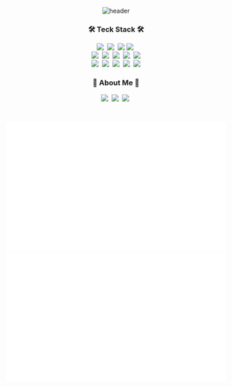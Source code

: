 <div align="center">
  
![header](https://capsule-render.vercel.app/api?type=waving&color=timeauto&height=200&section=header&text=DongKyu%20Kim&fontColor=fcba03&fontSize=90&fontAlign=62&fontAlignY=32&desc=Kyu_velop&descSize=25&descAlign=85&descAlignY=50)

<h3 align="center">🛠 Teck Stack 🛠</h3>
<p align="center">
  <img src="https://img.shields.io/badge/Java-007396?style=flat&logo=Java&logoColor=white"/></a>&nbsp
  <img src="https://img.shields.io/badge/Python-white?style=flat&logo=Python&logoColor=#3776AB"/></a>&nbsp
  <img src="https://img.shields.io/badge/Markdown-000000?style=flat&logo=Markdown&logoColor=white"/>
  <img src="https://img.shields.io/badge/SAP-white?style=flat&logo=SAP&logoColor=#0FAAFF"/></a>&nbsp</a>
  <br>
  <img src="https://img.shields.io/badge/MySQL-4479A1?style=flat&logo=MySQL&logoColor=white"/></a>&nbsp
  <img src="https://img.shields.io/badge/Docker-2496ED?style=flat&logo=Docker&logoColor=white"/></a>&nbsp
  <img src="https://img.shields.io/badge/Android Studio-3DDC84?style=flat&logo=Android Studio&logoColor=white"/></a>&nbsp
  <img src="https://img.shields.io/badge/Figma-F24E1E?style=flat&logo=Figma&logoColor=white"/></a>&nbsp
  <img src="https://img.shields.io/badge/HyperledgerFabric-2F3134?style=flat&logo=Hyperledger&logoColor=white"/></a>
  <br>
  <img src="https://img.shields.io/badge/Discord-5865F2?style=flat&logo=Discord&logoColor=white"/></a>&nbsp
  <img src="https://img.shields.io/badge/Slack-4A154B?style=flat&logo=Slack&logoColor=white"/></a>&nbsp
  <img src="https://img.shields.io/badge/Trello-0052CC?style=flat&logo=Trello&logoColor=white"/></a>&nbsp
  <img src="https://img.shields.io/badge/GitHub-gray?style=flat&logo=GitHub&logoColor=black"/></a>&nbsp
  <img src="https://img.shields.io/badge/Git-blue?style=flat&logo=Git&logoColor=F05032"/></a>
</p>


<h3 align="center"> 🎳 About Me 🎳 </h3>
<p align="center">
  <a href="https://velog.io/@kyu0918"><img src="https://img.shields.io/badge/Velog-11B48A?style=flat&logo=Vimeo&logoColor=white&link=https://velog.io/@kyu0918"/></a>&nbsp
  <a href="https://www.instagram.com/bowling_kyu/"><img src="https://img.shields.io/badge/Instagram-E4405F?style=flat&logo=Instagram&logoColor=white&link=https://www.instagram.com/bowling_kyu/"/></a>&nbsp
  <a href="https://t.me/kyu_0918"><img src="https://img.shields.io/badge/Telegram-26A5E4?style=flat&logo=Telegram&logoColor=white&link=https://t.me/kyu_0918"/></a>&nbsp
</p>

<br>

![](https://github.com/kyu0918/github-stats-transparent/blob/output/generated/overview.svg)
![](https://github.com/kyu0918/github-stats-transparent/blob/output/generated/languages.svg)


</div>
